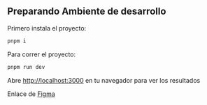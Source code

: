 ## Preparando Ambiente de desarrollo

Primero instala el proyecto:
```bash
pnpm i
```

Para correr el proyecto:

```bash
pnpm run dev
```

Abre [http://localhost:3000](http://localhost:3000) en tu navegador para ver los resultados

Enlace de [Figma](https://www.figma.com/design/RsgqJtkupahTpnHU4YSJlI/Untitled?node-id=0-1&t=BT40HVZjDwAVQ7H8-1)